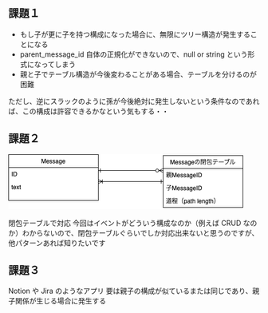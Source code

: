 ## 課題１

- もし子が更に子を持つ構成になった場合に、無限にツリー構造が発生することになる
- parent_message_id 自体の正規化ができないので、null or string という形式になってしまう
- 親と子でテーブル構造が今後変わることがある場合、テーブルを分けるのが困難

ただし、逆にスラックのように孫が今後絶対に発生しないという条件なのであれば、この構成は許容できるかなという気もする・・

## 課題２

![image](https://raw.githubusercontent.com/yuikoito/PrAhaChallenge/master/db/anti-patern-4/Diagram.drawio.png)

閉包テーブルで対応
今回はイベントがどういう構成なのか（例えば CRUD なのか）わからないので、閉包テーブルぐらいでしか対応出来ないと思うのですが、他パターンあれば知りたいです

## 課題３

Notion や Jira のようなアプリ
要は親子の構成が似ているまたは同じであり、親子関係が生じる場合に発生する
